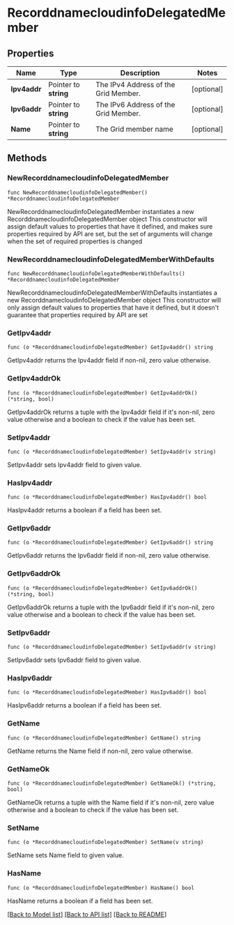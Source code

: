 # RecorddnamecloudinfoDelegatedMember

## Properties

Name | Type | Description | Notes
------------ | ------------- | ------------- | -------------
**Ipv4addr** | Pointer to **string** | The IPv4 Address of the Grid Member. | [optional] 
**Ipv6addr** | Pointer to **string** | The IPv6 Address of the Grid Member. | [optional] 
**Name** | Pointer to **string** | The Grid member name | [optional] 

## Methods

### NewRecorddnamecloudinfoDelegatedMember

`func NewRecorddnamecloudinfoDelegatedMember() *RecorddnamecloudinfoDelegatedMember`

NewRecorddnamecloudinfoDelegatedMember instantiates a new RecorddnamecloudinfoDelegatedMember object
This constructor will assign default values to properties that have it defined,
and makes sure properties required by API are set, but the set of arguments
will change when the set of required properties is changed

### NewRecorddnamecloudinfoDelegatedMemberWithDefaults

`func NewRecorddnamecloudinfoDelegatedMemberWithDefaults() *RecorddnamecloudinfoDelegatedMember`

NewRecorddnamecloudinfoDelegatedMemberWithDefaults instantiates a new RecorddnamecloudinfoDelegatedMember object
This constructor will only assign default values to properties that have it defined,
but it doesn't guarantee that properties required by API are set

### GetIpv4addr

`func (o *RecorddnamecloudinfoDelegatedMember) GetIpv4addr() string`

GetIpv4addr returns the Ipv4addr field if non-nil, zero value otherwise.

### GetIpv4addrOk

`func (o *RecorddnamecloudinfoDelegatedMember) GetIpv4addrOk() (*string, bool)`

GetIpv4addrOk returns a tuple with the Ipv4addr field if it's non-nil, zero value otherwise
and a boolean to check if the value has been set.

### SetIpv4addr

`func (o *RecorddnamecloudinfoDelegatedMember) SetIpv4addr(v string)`

SetIpv4addr sets Ipv4addr field to given value.

### HasIpv4addr

`func (o *RecorddnamecloudinfoDelegatedMember) HasIpv4addr() bool`

HasIpv4addr returns a boolean if a field has been set.

### GetIpv6addr

`func (o *RecorddnamecloudinfoDelegatedMember) GetIpv6addr() string`

GetIpv6addr returns the Ipv6addr field if non-nil, zero value otherwise.

### GetIpv6addrOk

`func (o *RecorddnamecloudinfoDelegatedMember) GetIpv6addrOk() (*string, bool)`

GetIpv6addrOk returns a tuple with the Ipv6addr field if it's non-nil, zero value otherwise
and a boolean to check if the value has been set.

### SetIpv6addr

`func (o *RecorddnamecloudinfoDelegatedMember) SetIpv6addr(v string)`

SetIpv6addr sets Ipv6addr field to given value.

### HasIpv6addr

`func (o *RecorddnamecloudinfoDelegatedMember) HasIpv6addr() bool`

HasIpv6addr returns a boolean if a field has been set.

### GetName

`func (o *RecorddnamecloudinfoDelegatedMember) GetName() string`

GetName returns the Name field if non-nil, zero value otherwise.

### GetNameOk

`func (o *RecorddnamecloudinfoDelegatedMember) GetNameOk() (*string, bool)`

GetNameOk returns a tuple with the Name field if it's non-nil, zero value otherwise
and a boolean to check if the value has been set.

### SetName

`func (o *RecorddnamecloudinfoDelegatedMember) SetName(v string)`

SetName sets Name field to given value.

### HasName

`func (o *RecorddnamecloudinfoDelegatedMember) HasName() bool`

HasName returns a boolean if a field has been set.


[[Back to Model list]](../README.md#documentation-for-models) [[Back to API list]](../README.md#documentation-for-api-endpoints) [[Back to README]](../README.md)


